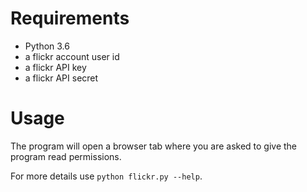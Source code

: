 # Requirements

* Python 3.6
* a flickr account user id
* a flickr API key
* a flickr API secret

# Usage

The program will open a browser tab where you are asked to give the program read permissions.

For more details use `python flickr.py --help`.
